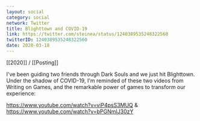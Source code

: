 ```yaml
---
layout: social
category: social
network: Twitter
title: Blighttown and COVID-19
link: https://twitter.com/steinea/status/1240389535248322560
twitterID: 1240389535248322560
date: 2020-03-18
---
```


[[2020]] / [[Posting]]

I've been guiding two friends through Dark Souls and we just hit Blighttown. Under the shadow of COVID-19, I'm reminded of these two videos from Writing on Games, and the remarkable power of games to transform our experience:

<https://www.youtube.com/watch?v=viP4psS3MUQ> & <https://www.youtube.com/watch?v=bPGNmIJ30zY>
